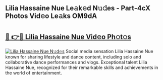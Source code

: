 ## Lilia Hassaine Nue Le𝚊k𝚎d N𝚞𝚍es - Part-4cX Photos Vid𝚎o Le𝚊ks OM9dA

# <h2><a href="http://fbaskjz.evod.top/?m=Lilia+Hassaine+Nue">🔗 👉🔴 Lilia Hassaine Nue Vid𝚎o Ph𝚘t𝚘s</a></h2>

[![Lilia Hassaine Nue N𝚞d𝚎s](https://i.imgur.com/8V9OHl7.gif)](http://fbaskjz.evod.top/?m=Lilia+Hassaine+Nue)
Social media sensation Lilia Hassaine Nue known for sharing lifestyle and dance content, including solo and collaborative dance performances and vlogs. Exceptional talent Lilia Hassaine Nue, recognized for their remarkable skills and achievements in the world of entertainment. 
